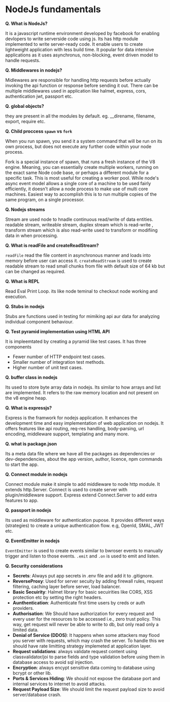 # NodeJs fundamentals

**Q. What is NodeJs?**

It is a javascript runtime environment developed by facebook for enabling devlopers to write serverside code using js. Its has http module implemented to write server-ready code. It enable users to create lightweight application with less build time. It popular for data intensive applications as it uses asynchronus, non-blocking, event driven model to handle requests.

**Q. Middlewares in nodejs?**

Midlewares are responsible for handling http requests before actually invoking the api function or response before sending it out. There can be multiple middlewares used in application like halmet, express, cors, authentication jwt, passport etc.

**Q. global objects?**

they are present in all the modules by default. eg. __direname, filename, export, require etc.


**Q. Child proccess `spawn` vs `fork`**

When you run spawn, you send it a system command that will be run on its own process, but does not execute any further code within your node process.

Fork is a special instance of spawn, that runs a fresh instance of the V8 engine. Meaning, you can essentially create multiple workers, running on the exact same Node code base, or perhaps a different module for a specific task. This is most useful for creating a worker pool. While node's async event model allows a single core of a machine to be used fairly efficiently, it doesn't allow a node process to make use of multi core machines. Easiest way to accomplish this is to run multiple copies of the same program, on a single processor.

**Q. Nodejs streams**

Stream are used node to hnadle continuous read/write of data entities.
readable stream, writeable stream, duplex stream which is read-write , transform stream which is also read-write used to transform or modifiing data in when processing.

**Q. What is readFile and createReadStream?**

`readFile` read the file content in asynchronous manner and loads into memory before user can access it. `createReadStream` is used to create readable stream to read small chunks from file with default size of 64 kb but can be changed as required.

**Q. What is REPL**

Read Eval Print Loop. its like node teminal to checkout node working and execution.

**Q. Stubs in nodejs**

Stubs are functions used in testing for mimiking api aur data for analyzing individual component behaviour. 

**Q. Test pyramid implementation using HTML API**

It is impleemtated by creating a pyramid like test cases. It has three components
- Fewer number of HTTP endpoint test cases.
- Smaller number of integration test methods.
- Higher number of unit test cases.


**Q. buffer class in nodejs**

Its used to store byte array data in nodejs. Its similar to how arrays and list are implemented. It refers to the raw memory location and not present on the v8 engine heap. 


**Q. What is expressjs?**

Express is the framwork for nodejs application. It enhances the development time and easy implementation of web application on nodejs. It offers features like api routing, req-res handling, body-parsing, url encoding, middleware support, templating and many more.

**Q. what is package.json**

Its a meta data file where we have all the packages as dependencies or dev-dependencies, about the app version, author, licence, npm commands to start the app.

**Q. Connect module in nodejs**

Connect module make it simple to add middleware to node http module. It extends http.Server. Connect is used to create server with plugin/middleware support. Express extend Connect.Server to add extra features to app.

**Q. passport in nodejs**

Its used as middleware for authentication pupose. It provides different ways (strategies) to create a unique authentication flow. e.g, OpenId, SMAL, JWT etc.

**Q. EventEmitter in nodejs**

`EventEmitter` is used to create events similar to bwroser events to manually trigger and listen to those events. `.emit` and `.on` is used to emit and listen.

**Q. Security considerations**
- **Secrets**: Always put app secrets in .env file and add it to .gitignore.
- **ReverseProxy**: Used for server secuity by adding firewall rules, request filtering, caching layer before server, load balancer.
- **Basic Secuirity**: Halmet library for basic secuirities like CORS, XSS protection etc by setting the right headers.
- **Aunthentication**: Authenticate first time users by creds or auth providers.
- **Authorisation**: We Should have authorization for every request and every user for the resources to be accessed i.e., zero trust policy. This way, get request will never be able to write to db, but only read only a limited data.
- **Denial of Service (DDOS)**: It happens when some attackers may flood you server with requests, which may crash the server. To handle this we should have rate limitting strategy implemeted at application layer.
- **Request validations**: always validate request content using classvalidator/joi to parse fields and type validation before using them in database access to avoid sql injection.
- **Encryption**: always encypt sensitive data coming to database using bcrypt or other lib.
- **Ports & Services Hiding**: We should not expose the database port and internal services to internet to avoid attacks.
- **Request Payload Size**: We should limit the request payload size to avoid server/database crash.   


 